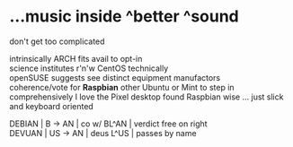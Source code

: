 # …music inside ^better ^sound

don't get too complicated

intrinsically ARCH fits avail to opt-in  
science institutes r'n'w CentOS technically  
openSUSE suggests see distinct equipment manufactors  
coherence/vote for **Raspbian** other Ubuntu or Mint to step in  
comprehensively I love the Pixel desktop found Raspbian wise … just slick and keyboard oriented

DEBIAN | B → AN | co w/ BL^AN | verdict free on right  
DEVUAN | US → AN | deus L^US | passes by name
